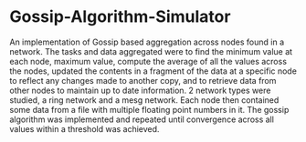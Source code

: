 # Gossip-Algorithm-Simulator

An implementation of Gossip based aggregation across nodes found in a network. The tasks and data aggregated were to find the minimum value at each node, maximum value, compute the average of all the values across the nodes, updated the contents in a fragment of the data at a specific node to reflect any changes made to another copy, and to retrieve data from other nodes to maintain up to date information. 2 network types were studied, a ring network and a mesg network. Each node then contained some data from a file with multiple floating point numbers in it. The gossip algorithm was implemented and repeated until convergence across all values within a threshold was achieved. 
